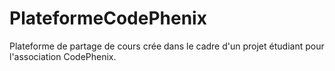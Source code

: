 # PlateformeCodePhenix
Plateforme de partage de cours crée dans le cadre d'un projet étudiant pour l'association CodePhenix.
